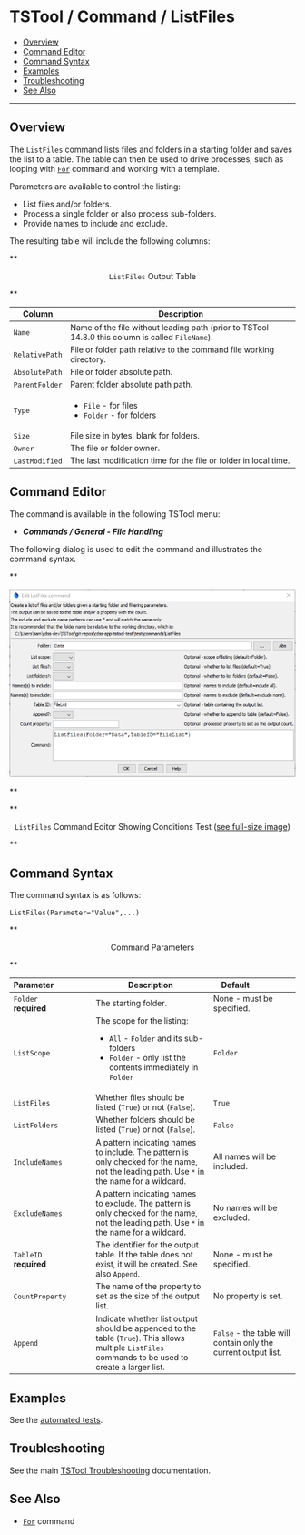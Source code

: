 # TSTool / Command / ListFiles #

*   [Overview](#overview)
*   [Command Editor](#command-editor)
*   [Command Syntax](#command-syntax)
*   [Examples](#examples)
*   [Troubleshooting](#troubleshooting)
*   [See Also](#see-also)

-------------------------

## Overview ##

The `ListFiles` command lists files and folders in a starting folder and saves the list to a table.
The table can then be used to drive processes, such as looping with [`For`](../For/For.md) command
and working with a template.

Parameters are available to control the listing:

*   List files and/or folders.
*   Process a single folder or also process sub-folders.
*   Provide names to include and exclude.

The resulting table will include the following columns:

**<p style="text-align: center;">
`ListFiles` Output Table
</p>**

| **Column** | **Description** |
| -- | -- |
| `Name` | Name of the file without leading path (prior to TSTool 14.8.0 this column is called `FileName`). |
| `RelativePath` | File or folder path relative to the command file working directory. |
| `AbsolutePath` | File or folder absolute path. |
| `ParentFolder` | Parent folder absolute path path. |
| `Type` | <ul><li>`File` - for files</li><li>`Folder` - for folders</li></ul> |
| `Size` | File size in bytes, blank for folders. |
| `Owner` | The file or folder owner. |
| `LastModified` | The last modification time for the file or folder in local time. |

## Command Editor ##

The command is available in the following TSTool menu:

*   ***Commands / General - File Handling***

The following dialog is used to edit the command and illustrates the command syntax.

**<p style="text-align: center;">
![ListFiles command editor](ListFiles.png)
</p>**

**<p style="text-align: center;">
`ListFiles` Command Editor Showing Conditions Test (<a href="../ListFiles.png">see full-size image</a>)
</p>**

## Command Syntax ##

The command syntax is as follows:

```text
ListFiles(Parameter="Value",...)
```
**<p style="text-align: center;">
Command Parameters
</p>**

|**Parameter**&nbsp;&nbsp;&nbsp;&nbsp;&nbsp;&nbsp;&nbsp;&nbsp;&nbsp;&nbsp;&nbsp;&nbsp;&nbsp;&nbsp;&nbsp;&nbsp;| **Description** | **Default**&nbsp;&nbsp;&nbsp;&nbsp;&nbsp;&nbsp;&nbsp;&nbsp;&nbsp;&nbsp;&nbsp;&nbsp;&nbsp;&nbsp;&nbsp;&nbsp; |
| --------------|-----------------|----------------- |
|`Folder`<br>**required**|The starting folder. | None - must be specified. |
|`ListScope` | The scope for the listing:<ul><li>`All` - `Folder` and its sub-folders</li><li>`Folder` - only list the contents immediately in `Folder`</li></ul> | `Folder` |
|`ListFiles` | Whether files should be listed (`True`) or not (`False`). | `True` |
|`ListFolders` | Whether folders should be listed (`True`) or not (`False`). | `False` |
|`IncludeNames`|A pattern indicating names to include. The pattern is only checked for the name, not the leading path. Use `*` in the name for a wildcard.| All names will be included.|
|`ExcludeNames`|A pattern indicating names to exclude. The pattern is only checked for the name, not the leading path. Use `*` in the name for a wildcard.| No names will be excluded.|
|`TableID`<br>**required**|The identifier for the output table.  If the table does not exist, it will be created.  See also `Append`.|None - must be specified.|
|`CountProperty`| The name of the property to set as the size of the output list. | No property is set. |
|`Append`|Indicate whether list output should be appended to the table (`True`).  This allows multiple `ListFiles` commands to be used to create a larger list.|`False` - the table will contain only the current output list.|

## Examples ##

See the [automated tests](https://github.com/OpenCDSS/cdss-app-tstool-test/tree/master/test/commands/ListFiles).

## Troubleshooting ##

See the main [TSTool Troubleshooting](../../troubleshooting/troubleshooting.md) documentation.

## See Also ##

*   [`For`](../For/For.md) command
